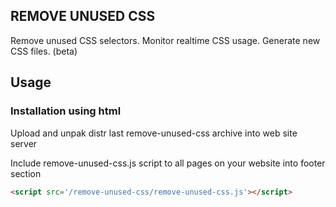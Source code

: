 REMOVE UNUSED CSS
-----------------

Remove unused CSS selectors. Monitor realtime CSS usage. Generate new CSS files. (beta)

## Usage

### Installation using html

Upload and unpak distr last remove-unused-css archive into web site server

Include remove-unused-css.js script to all pages on your website into footer section

```html
<script src='/remove-unused-css/remove-unused-css.js'></script>
```

